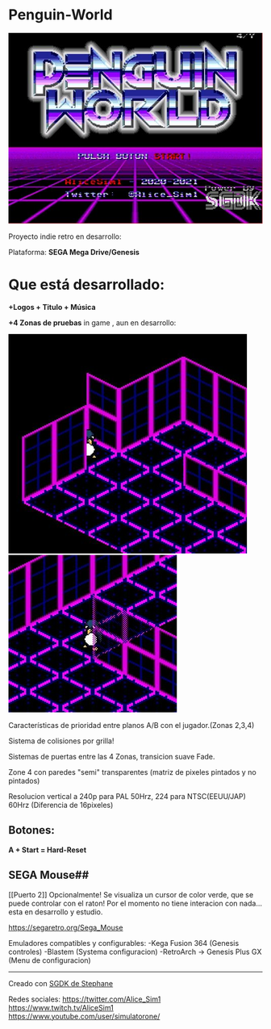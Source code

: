 # Penguin-World

![Titulo](https://raw.githubusercontent.com/alicesim1/Penguin-World/main/screenshot/titulo.jpg)

Proyecto indie retro en desarrollo:

Plataforma: **SEGA Mega Drive/Genesis**

# Que está desarrollado: #
**+Logos + Titulo + Música**

**+4 Zonas de pruebas** in game , aun en desarrollo:

![Test Zone 2](https://raw.githubusercontent.com/alicesim1/Penguin-World/main/screenshot/Zona2.jpg)
![Test Zone 4](https://raw.githubusercontent.com/alicesim1/Penguin-World/main/screenshot/Zona4.jpg)

Características de prioridad entre planos A/B con el jugador.(Zonas 2,3,4)

Sistema de colisiones por grilla!

Sistemas de puertas entre las 4 Zonas, transicion suave Fade.

Zone 4 con paredes "semi" transparentes (matriz de pixeles pintados y no pintados)

Resolucion vertical a 240p para PAL 50Hrz, 224 para NTSC(EEUU/JAP) 60Hrz (Diferencia de 16pixeles)

## Botones: ##
**A + Start = Hard-Reset**


## SEGA Mouse##
[[Puerto 2]] Opcionalmente!
Se visualiza un cursor de color verde, que se puede controlar con el raton!
Por el momento no tiene interacion con nada... esta en desarrollo y estudio.

https://segaretro.org/Sega_Mouse

Emuladores compatibles y configurables:
-Kega Fusion 364 (Genesis controles)
-Blastem (Systema configuracion)
-RetroArch -> Genesis Plus GX (Menu de configuracion)

----------------------------------------------------------

Creado con [SGDK de Stephane](https://github.com/Stephane-D/SGDK)


Redes sociales:
https://twitter.com/Alice_Sim1
https://www.twitch.tv/AliceSim1
https://www.youtube.com/user/simulatorone/